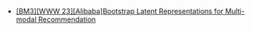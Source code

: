 - [[BM3][WWW 23][Alibaba]Bootstrap Latent Representations for Multi-modal Recommendation](https://arxiv.org/abs/2207.05969)
